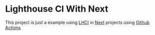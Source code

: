 # Lighthouse CI With Next

This project is just a example using [LHCI](https://github.com/GoogleChrome/lighthouse-ci/blob/main/docs/getting-started.md) in [Next](https://nextjs.org/) projects using [Github Actions](https://github.com/features/actions)